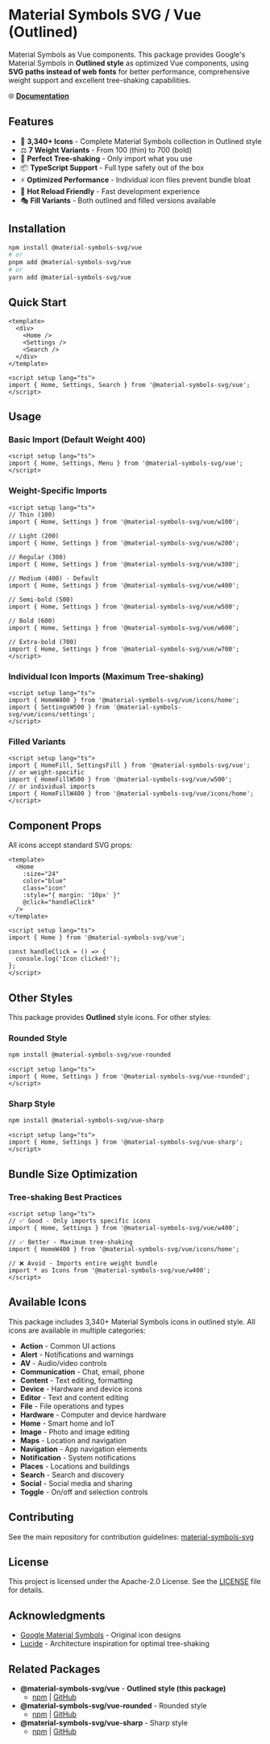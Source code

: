 # Material Symbols SVG / Vue (Outlined)

Material Symbols as Vue components. This package provides Google's Material Symbols in **Outlined style** as optimized Vue components, using **SVG paths instead of web fonts** for better performance, comprehensive weight support and excellent tree-shaking capabilities.

🌐 **[Documentation](https://material-symbols-svg.com/)**

## Features

- 🎨 **3,340+ Icons** - Complete Material Symbols collection in Outlined style
- ⚖️ **7 Weight Variants** - From 100 (thin) to 700 (bold)
- 🌳 **Perfect Tree-shaking** - Only import what you use
- 📦 **TypeScript Support** - Full type safety out of the box
- ⚡ **Optimized Performance** - Individual icon files prevent bundle bloat
- 🔄 **Hot Reload Friendly** - Fast development experience
- 🎭 **Fill Variants** - Both outlined and filled versions available

## Installation

```bash
npm install @material-symbols-svg/vue
# or
pnpm add @material-symbols-svg/vue
# or
yarn add @material-symbols-svg/vue
```

## Quick Start

```vue
<template>
  <div>
    <Home />
    <Settings />
    <Search />
  </div>
</template>

<script setup lang="ts">
import { Home, Settings, Search } from '@material-symbols-svg/vue';
</script>
```

## Usage

### Basic Import (Default Weight 400)

```vue
<script setup lang="ts">
import { Home, Settings, Menu } from '@material-symbols-svg/vue';
</script>
```

### Weight-Specific Imports

```vue
<script setup lang="ts">
// Thin (100)
import { Home, Settings } from '@material-symbols-svg/vue/w100';

// Light (200)
import { Home, Settings } from '@material-symbols-svg/vue/w200';

// Regular (300)
import { Home, Settings } from '@material-symbols-svg/vue/w300';

// Medium (400) - Default
import { Home, Settings } from '@material-symbols-svg/vue/w400';

// Semi-bold (500)
import { Home, Settings } from '@material-symbols-svg/vue/w500';

// Bold (600)
import { Home, Settings } from '@material-symbols-svg/vue/w600';

// Extra-bold (700)
import { Home, Settings } from '@material-symbols-svg/vue/w700';
</script>
```

### Individual Icon Imports (Maximum Tree-shaking)

```vue
<script setup lang="ts">
import { HomeW400 } from '@material-symbols-svg/vue/icons/home';
import { SettingsW500 } from '@material-symbols-svg/vue/icons/settings';
</script>
```

### Filled Variants

```vue
<script setup lang="ts">
import { HomeFill, SettingsFill } from '@material-symbols-svg/vue';
// or weight-specific
import { HomeFillW500 } from '@material-symbols-svg/vue/w500';
// or individual imports
import { HomeFillW400 } from '@material-symbols-svg/vue/icons/home';
</script>
```

## Component Props

All icons accept standard SVG props:

```vue
<template>
  <Home 
    :size="24"
    color="blue"
    class="icon"
    :style="{ margin: '10px' }"
    @click="handleClick"
  />
</template>

<script setup lang="ts">
import { Home } from '@material-symbols-svg/vue';

const handleClick = () => {
  console.log('Icon clicked!');
};
</script>
```

## Other Styles

This package provides **Outlined** style icons. For other styles:

### Rounded Style
```bash
npm install @material-symbols-svg/vue-rounded
```

```vue
<script setup lang="ts">
import { Home, Settings } from '@material-symbols-svg/vue-rounded';
</script>
```

### Sharp Style
```bash
npm install @material-symbols-svg/vue-sharp
```

```vue
<script setup lang="ts">
import { Home, Settings } from '@material-symbols-svg/vue-sharp';
</script>
```

## Bundle Size Optimization

### Tree-shaking Best Practices

```vue
<script setup lang="ts">
// ✅ Good - Only imports specific icons
import { Home, Settings } from '@material-symbols-svg/vue/w400';

// ✅ Better - Maximum tree-shaking
import { HomeW400 } from '@material-symbols-svg/vue/icons/home';

// ❌ Avoid - Imports entire weight bundle
import * as Icons from '@material-symbols-svg/vue/w400';
</script>
```

## Available Icons

This package includes 3,340+ Material Symbols icons in outlined style. All icons are available in multiple categories:

- **Action** - Common UI actions
- **Alert** - Notifications and warnings  
- **AV** - Audio/video controls
- **Communication** - Chat, email, phone
- **Content** - Text editing, formatting
- **Device** - Hardware and device icons
- **Editor** - Text and content editing
- **File** - File operations and types
- **Hardware** - Computer and device hardware
- **Home** - Smart home and IoT
- **Image** - Photo and image editing
- **Maps** - Location and navigation
- **Navigation** - App navigation elements
- **Notification** - System notifications
- **Places** - Locations and buildings
- **Search** - Search and discovery
- **Social** - Social media and sharing
- **Toggle** - On/off and selection controls

## Contributing

See the main repository for contribution guidelines: [material-symbols-svg](https://github.com/k-s-h-r/material-symbols-svg)

## License

This project is licensed under the Apache-2.0 License. See the [LICENSE](../../LICENSE) file for details.

## Acknowledgments

- [Google Material Symbols](https://fonts.google.com/icons) - Original icon designs
- [Lucide](https://lucide.dev/) - Architecture inspiration for optimal tree-shaking

## Related Packages

- **@material-symbols-svg/vue** - **Outlined style (this package)**
  - [npm](https://www.npmjs.com/package/@material-symbols-svg/vue) | [GitHub](../vue)
- **@material-symbols-svg/vue-rounded** - Rounded style
  - [npm](https://www.npmjs.com/package/@material-symbols-svg/vue-rounded) | [GitHub](../vue-rounded)
- **@material-symbols-svg/vue-sharp** - Sharp style
  - [npm](https://www.npmjs.com/package/@material-symbols-svg/vue-sharp) | [GitHub](../vue-sharp)
